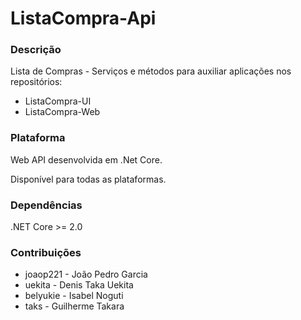 # ListaCompra-Api

### Descrição

Lista de Compras - Serviços e métodos para auxiliar aplicações nos repositórios:
* ListaCompra-UI
* ListaCompra-Web

### Plataforma

Web API desenvolvida em .Net Core.

Disponível para todas as plataformas.

### Dependências

.NET Core >= 2.0

### Contribuições

* joaop221 - João Pedro Garcia
* uekita - Denis Taka Uekita
* belyukie - Isabel Noguti
* taks - Guilherme Takara
